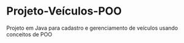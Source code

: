 # Projeto-Veículos-POO
Projeto em Java para cadastro e gerenciamento de veículos usando conceitos de POO
